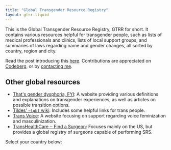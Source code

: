 ```yaml
---
title: "Global Transgender Resource Registry"
layout: gtrr.liquid
---
```

This is the Global Transgender Resource Registry, GTRR for short. It contains various resources helpful for transgender people, such as lists of medical professionals and clinics, lists of local support groups, and 
summaries of laws regarding name and gender changes, all sorted by country, region and city.

Read the post introducing this [here](/posts/2021/03/gtrr.html). Contributions are appreciated on [Codeberg](https://codeberg.org/FantasyCookie17/gtrr/), or by [contacting me](/contact.html).

## Other global resources
* [That's gender dysphoria, FYI](https://genderdysphoria.fyi): A website providing various definitions and explanations on transgender experiences, as well as articles on possible transition options.
* [Tildes' `~lgbt` wiki](https://tildes.net/~lgbt/wiki/lgbt_resources): Includes some helpful links for trans people.
* [Trans Voice](https://transvoice.party): A website focusing on support regarding voice feminization and masculinization.
* [TransHealthCare ‒ Find a Surgeon](https://www.transhealthcare.org/find-surgeon/): Focuses mainly on the US, but provides a global registry of surgeons capable of performing SRS.

Select your country below:

